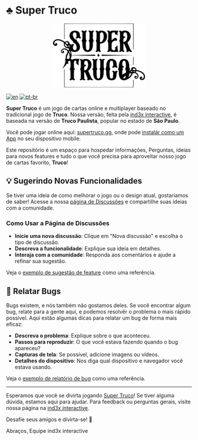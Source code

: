 # ♣️ Super Truco

<p align="center">
    <img src="image/logo-sm.svg" alt="Logo do Super Truco" width="250">
</p>

[![en](https://img.shields.io/badge/lang-en-red.svg)](/Readme.md)
[![pt-br](https://img.shields.io/badge/lang-pt--br-green.svg)](/Readme.pt-br.md)

**Super Truco** é um jogo de cartas online e multiplayer baseado no tradicional jogo de **Truco**. Nossa versão, feita pela [ind3x interactive](https://ind3x.games), é baseada na versão de **Truco Paulista**, popular no estado de **São Paulo**.

Você pode jogar online aqui: [supertruco.gg](https://supertruco.gg), onde pode [instalár como um App](https://mobilesyrup.com/2020/05/24/how-install-progressive-web-app-pwa-android-ios-pc-mac/) no seu dispositivo mobile.

Este repositório é um espaço para hospedar informações, Perguntas, ideias para novos features e tudo o que você precisa para aproveitar nosso jogo de cartas favorito, **Truco**!

## 💡 Sugerindo Novas Funcionalidades

Se tiver uma ideia de como melhorar o jogo ou o design atual, gostariamos de saber! Acesse a nossa [página de Discussões](/discussions) e compartilhe suas ideias com a comunidade.

### Como Usar a Página de Discussões

- **Inicie uma nova discussão**: Clique em "Nova discussão" e escolha o tipo de discussão.
- **Descreva a funcionalidade**: Explique sua ideia em detalhes.
- **Interaja com a comunidade**: Responda aos comentários e ajude a refinar sua sugestão.

Veja o [exemplo de sugestão de feature](docs/pt-br/exemplo-feature.md) como uma referência.

## 🐛 Relatar Bugs

Bugs existem, e nós também não gostamos deles. Se você encontrar algum bug, relate para a gente aqui, e podemos resolvêr o problema o mais rápido possível. Aqui estão algumas dicas para relatar um bug de forma mais eficaz:

- **Descreva o problema**: Explique sobre o que aconteceu.
- **Passos para reproduzir**: O que você estava fazendo quando o bug apareceu?
- **Capturas de tela**: Se possível, adicione imagens ou vídeos.
- **Detalhes do dispositivo**: Nos diga qual dispositivo e navegador você estava usando.

Veja o [exemplo de relatório de bug](docs/pt-br/exemplo-bug.md) como uma referência.

---

Esperamos que você se divirta jogando [Super Truco](https://supertruco.gg)! Se tiver alguma dúvida, estamos aqui para ajudar. Para feedback ou perguntas gerais, visite nossa página na [ind3x interactive](https://ind3x.games).

Desafie seus amigos e divirta-se! 🎉

Abraços,
Equipe ind3x interactive
